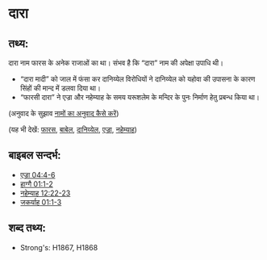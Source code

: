 # दारा #

## तथ्य: ##

दारा नाम फारस के अनेक राजाओं का था। संभव है कि “दारा” नाम की अपेक्षा उपाधि थी।

* “दारा मादी” को जाल में फंसा कर दानिय्येल विरोधियों ने दानिय्येल को यहोवा की उपासना के कारण सिंहों की मान्द में डलवा दिया था।
* “फारसी दारा” ने एज्रा और नहेम्याह के समय यरूशलेम के मन्दिर के पुनः निर्माण हेतु प्रबन्ध किया था।

(अनुवाद के सुझाव [नामों का अनुवाद कैसे करें](rc://hi/ta/man/translate/translate-names))

(यह भी देखें: [फारस](../names/persia.md), [बाबेल](../names/babylon.md), [दानिय्येल](../names/daniel.md), [एज्रा](../names/ezra.md), [नहेम्याह](../names/nehemiah.md))

## बाइबल सन्दर्भ: ##

* [एज्रा 04:4-6](rc://hi/tn/help/ezr/04/04)
* [हाग्गै 01:1-2](rc://hi/tn/help/hag/01/01)
* [नहेम्याह 12:22-23](rc://hi/tn/help/neh/12/22)
* [जकर्याह 01:1-3](rc://hi/tn/help/zec/01/01)

## शब्द तथ्य: ##

* Strong's: H1867, H1868
